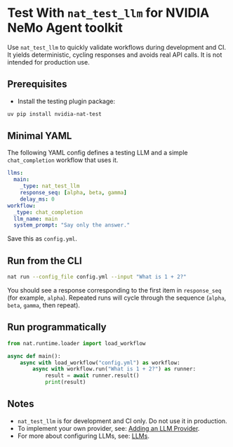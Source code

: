 <!--
SPDX-FileCopyrightText: Copyright (c) 2025, NVIDIA CORPORATION & AFFILIATES. All rights reserved.
SPDX-License-Identifier: Apache-2.0

Licensed under the Apache License, Version 2.0 (the "License");
you may not use this file except in compliance with the License.
You may obtain a copy of the License at

http://www.apache.org/licenses/LICENSE-2.0

Unless required by applicable law or agreed to in writing, software
distributed under the License is distributed on an "AS IS" BASIS,
WITHOUT WARRANTIES OR CONDITIONS OF ANY KIND, either express or implied.
See the License for the specific language governing permissions and
limitations under the License.
-->

# Test With `nat_test_llm` for NVIDIA NeMo Agent toolkit

Use `nat_test_llm` to quickly validate workflows during development and CI. It yields deterministic, cycling responses and avoids real API calls. It is not intended for production use.

## Prerequisites

- Install the testing plugin package:

```bash
uv pip install nvidia-nat-test
```

## Minimal YAML

The following YAML config defines a testing LLM and a simple `chat_completion` workflow that uses it.

```yaml
llms:
  main:
    _type: nat_test_llm
    response_seq: [alpha, beta, gamma]
    delay_ms: 0
workflow:
  _type: chat_completion
  llm_name: main
  system_prompt: "Say only the answer."
```

Save this as `config.yml`.

## Run from the CLI

```bash
nat run --config_file config.yml --input "What is 1 + 2?"
```

You should see a response corresponding to the first item in `response_seq` (for example, `alpha`). Repeated runs will cycle through the sequence (`alpha`, `beta`, `gamma`, then repeat).

## Run programmatically

```python
from nat.runtime.loader import load_workflow

async def main():
    async with load_workflow("config.yml") as workflow:
        async with workflow.run("What is 1 + 2?") as runner:
            result = await runner.result()
            print(result)
```

## Notes
- `nat_test_llm` is for development and CI only. Do not use it in production.
- To implement your own provider, see: [Adding an LLM Provider](../extend/adding-an-llm-provider.md).
- For more about configuring LLMs, see: [LLMs](../workflows/llms/index.md).

